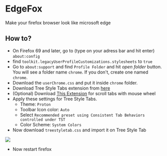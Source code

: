 # EdgeFox
Make your firefox browser look like microsoft edge

## How to?
* On Firefox 69 and later, go to (type on your adress bar and hit enter) `about:config`
* find `toolkit.legacyUserProfileCustomizations.stylesheets` to `true`
* Go to `about:support` and find `Profile Folder` and hit *open folder* button. You will see a folder name `chrome`. If you don't, create one named `chrome`.
* Download the `userChrome.css` and put it inside `chrome` folder.
* Download Tree Style Tabs extension from [here](https://addons.mozilla.org/en-US/firefox/addon/tree-style-tab/) 
* (Optional) Download [This Extension](https://addons.mozilla.org/en-US/firefox/addon/tree-style-tab-mouse-wheel/) for scroll tabs with mouse wheel
* Apply these settings for Tree Style Tabs.
	* Theme: `Proton`
	* Toolbar Icon color: `Auto`
	* Select `Recommended preset using Consistent Tab Behaviors controlled under TST`
	* Color Scheme: `System Colors`
* Now download `treestyletab.css` and import it on Tree Style Tab

![](https://i.imgur.com/f7t5orX.png)

* Now restart firefox
